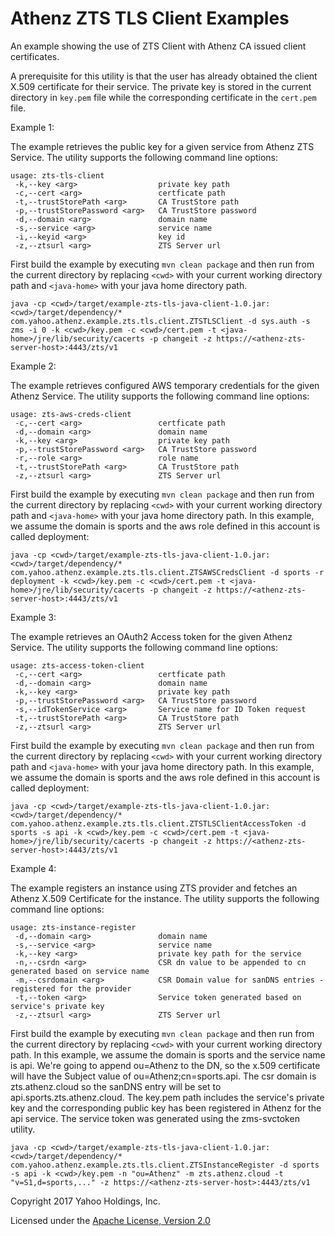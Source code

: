 # Athenz ZTS TLS Client Examples

An example showing the use of ZTS Client with Athenz CA issued client certificates.

A prerequisite for this utility is that the user has already obtained
the client X.509 certificate for their service. The private key is
stored in the current directory in `key.pem` file while the corresponding
certificate in the `cert.pem` file.

Example 1:

The example retrieves the public key for a given service from Athenz ZTS
Service. The utility supports the following command line options:

```
usage: zts-tls-client
 -k,--key <arg>                  private key path
 -c,--cert <arg>                 certficate path
 -t,--trustStorePath <arg>       CA TrustStore path
 -p,--trustStorePassword <arg>   CA TrustStore password
 -d,--domain <arg>               domain name
 -s,--service <arg>              service name
 -i,--keyid <arg>                key id
 -z,--ztsurl <arg>               ZTS Server url
```

First build the example by executing `mvn clean package` and then run
from the current directory by replacing `<cwd>` with your current working
directory path and `<java-home>` with your java home directory path.

```
java -cp <cwd>/target/example-zts-tls-java-client-1.0.jar:<cwd>/target/dependency/* com.yahoo.athenz.example.zts.tls.client.ZTSTLSClient -d sys.auth -s zms -i 0 -k <cwd>/key.pem -c <cwd>/cert.pem -t <java-home>/jre/lib/security/cacerts -p changeit -z https://<athenz-zts-server-host>:4443/zts/v1
```

Example 2:

The example retrieves configured AWS temporary credentials
for the given Athenz Service. The utility supports the following
command line options:

```
usage: zts-aws-creds-client
 -c,--cert <arg>                 certficate path
 -d,--domain <arg>               domain name
 -k,--key <arg>                  private key path
 -p,--trustStorePassword <arg>   CA TrustStore password
 -r,--role <arg>                 role name
 -t,--trustStorePath <arg>       CA TrustStore path
 -z,--ztsurl <arg>               ZTS Server url
```

First build the example by executing `mvn clean package` and then run
from the current directory by replacing `<cwd>` with your current working
directory path and `<java-home>` with your java home directory path.
In this example, we assume the domain is sports and the aws role defined
in this account is called deployment:

```
java -cp <cwd>/target/example-zts-tls-java-client-1.0.jar:<cwd>/target/dependency/* com.yahoo.athenz.example.zts.tls.client.ZTSAWSCredsClient -d sports -r deployment -k <cwd>/key.pem -c <cwd>/cert.pem -t <java-home>/jre/lib/security/cacerts -p changeit -z https://<athenz-zts-server-host>:4443/zts/v1
```

Example 3:

The example retrieves an OAuth2 Access token for the given Athenz Service.
The utility supports the following command line options:

```
usage: zts-access-token-client
 -c,--cert <arg>                 certficate path
 -d,--domain <arg>               domain name
 -k,--key <arg>                  private key path
 -p,--trustStorePassword <arg>   CA TrustStore password
 -s,--idTokenService <arg>       Service name for ID Token request
 -t,--trustStorePath <arg>       CA TrustStore path
 -z,--ztsurl <arg>               ZTS Server url
```

First build the example by executing `mvn clean package` and then run
from the current directory by replacing `<cwd>` with your current working
directory path and `<java-home>` with your java home directory path.
In this example, we assume the domain is sports and the aws role defined
in this account is called deployment:

```
java -cp <cwd>/target/example-zts-tls-java-client-1.0.jar:<cwd>/target/dependency/* com.yahoo.athenz.example.zts.tls.client.ZTSTLSClientAccessToken -d sports -s api -k <cwd>/key.pem -c <cwd>/cert.pem -t <java-home>/jre/lib/security/cacerts -p changeit -z https://<athenz-zts-server-host>:4443/zts/v1
```

Example 4:

The example registers an instance using ZTS provider and fetches
an Athenz X.509 Certificate for the instance. The utility supports
the following command line options:

```
usage: zts-instance-register
 -d,--domain <arg>               domain name
 -s,--service <arg>              service name
 -k,--key <arg>                  private key path for the service
 -n,--csrdn <arg>                CSR dn value to be appended to cn generated based on service name
 -m,--csrdomain <arg>            CSR Domain value for sanDNS entries - registered for the provider
 -t,--token <arg>                Service token generated based on service's private key
 -z,--ztsurl <arg>               ZTS Server url
```

First build the example by executing `mvn clean package` and then run
from the current directory by replacing `<cwd>` with your current working
directory path. In this example, we assume the domain is sports and the
service name is api. We're going to append ou=Athenz to the DN, so the
x.509 certificate will have the Subject value of ou=Athenz;cn=sports.api.
The csr domain is zts.athenz.cloud so the sanDNS entry will be set to
api.sports.zts.athenz.cloud. The key.pem path includes the service's private
key and the corresponding public key has been registered in Athenz for the
api service. The service token was generated using the zms-svctoken utility.

```
java -cp <cwd>/target/example-zts-tls-java-client-1.0.jar:<cwd>/target/dependency/* com.yahoo.athenz.example.zts.tls.client.ZTSInstanceRegister -d sports -s api -k <cwd>/key.pem -n "ou=Athenz" -m zts.athenz.cloud -t "v=S1,d=sports,..." -z https://<athenz-zts-server-host>:4443/zts/v1
```

Copyright 2017 Yahoo Holdings, Inc.

Licensed under the [Apache License, Version 2.0](http://www.apache.org/licenses/LICENSE-2.0)
